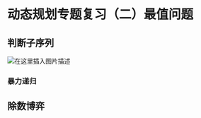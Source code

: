 # 动态规划专题复习（二）最值问题



## 判断子序列

![在这里插入图片描述](https://img-blog.csdnimg.cn/20191005140934902.png?x-oss-process=image/watermark,type_ZmFuZ3poZW5naGVpdGk,shadow_10,text_aHR0cHM6Ly9ibG9nLmNzZG4ubmV0L3dlaXhpbl80MTkyMjI4OQ==,size_16,color_FFFFFF,t_70)

### 暴力递归





## 除数博弈




